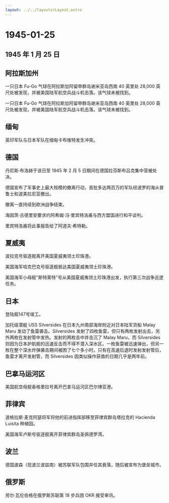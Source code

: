 ```yaml
---
layout: ../../layouts/Layout.astro
---
```


# 1945-01-25

## 1945 年 1 月 25 日

## 阿拉斯加州

一只日本 Fu-Go 气球在阿拉斯加阿留申群岛谢米亚岛西南 40 英里处 28,000
英尺处被发现，并被美国陆军航空兵战斗机击落。该气球未被找到。

一只日本 Fu-Go 气球在阿拉斯加阿留申群岛谢米亚岛西南 40 英里处 28,000
英尺处被发现，并被美国陆军航空兵战斗机击落。该气球未被找到。

## 缅甸

英印军队与日本军队在缅甸卡布维特发生冲突。

## 德国

丹尼斯·布洛赫于该日至 1945 年 2 月 5
日期间在德国拉芬斯布吕克集中营被处决。

德国宣布了军事史上最大规模的撤离行动，首批多达两百万的军队经波罗的海从普鲁士和波美拉尼亚撤出。

撤离一直持续到欧洲战争结束。

海因茨·古德里安要求约阿希姆·冯·里宾特洛甫与西方盟国进行和平谈判。

里宾特洛甫将此事报告给了阿道夫·希特勒。

## 夏威夷

波拉克号驱逐舰离开美国夏威夷领土珍珠港。

美国海军哈克巴克号驱逐舰抵达美国夏威夷领土珍珠港。

美国海军小母舰"斯特莱特"号从美国夏威夷领土珍珠港出发，执行第三次战争巡逻任务。

## 日本

登陆舰147号竣工。

加托级潜艇 USS Silversides 在日本九州南部海岸附近对日本陆军货船 Malay
Maru 发动了鱼雷袭击。Silversides
发射了四枚鱼雷，但只有两枚发射出去，另外两枚在发射管中发热。发射的两枚击中并击沉了
Malay Maru，而 Silversides
则因为日本护航舰的迅速反击而不得不潜入深水区。一枚鱼雷被迅速弹出，但另一枚在整个深水炸弹袭击期间被困了七个多小时。只有在高速后退时发射发射管后，鱼雷才离开发射管，而
Silversides 因类似操作获救的日期几乎是两年前。

## 巴拿马运河区

美国航空母舰香格里拉号离开巴拿马运河区巴尔博亚港。

## 菲律宾

道格拉斯·麦克阿瑟将军将他的前进指挥部移至菲律宾群岛塔拉克的 Hacienda
Luisita 种植园。

美国海军卢斯号驱逐舰离开菲律宾群岛圣佩德罗湾。

## 波兰

德国波森（现波兰波兹南）被苏联军队包围并任其衰落，随后被宣布为堡垒城市。

## 俄罗斯

劳尔·瓦伦伯格在俄罗斯苏联第 18 步兵团 OKR 接受审讯。